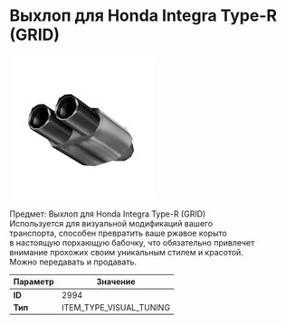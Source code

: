 # Выхлоп для Honda Integra Type-R (GRID)

![Item Image](../img/2994.webp?raw=true)

Предмет: Выхлоп для Honda Integra Type-R (GRID)<br>Используется для визуальной модификаций вашего<br>транспорта, способен превратить ваше ржавое корыто<br>в настоящую порхающую бабочку, что обязательно привлечет<br>внимание прохожих своим уникальным стилем и красотой.<br>Можно передавать и продавать.


| Параметр | Значение |
|----------|----------|
| **ID** | 2994 |
| **Тип** | ITEM_TYPE_VISUAL_TUNING |

